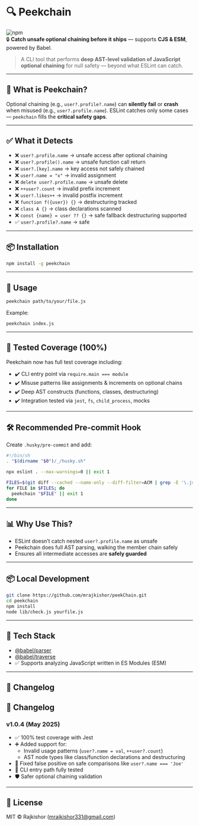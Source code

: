 # 🔍 Peekchain

![npm](https://img.shields.io/npm/v/peekchain?color=blue)  
🔒 **Catch unsafe optional chaining before it ships** — supports **CJS & ESM**, powered by Babel.

> A CLI tool that performs **deep AST-level validation of JavaScript optional chaining** for null safety — beyond what ESLint can catch.

---

## 🚀 What is Peekchain?

Optional chaining (e.g., `user?.profile?.name`) can **silently fail** or **crash** when misused (e.g., `user?.profile.name`). ESLint catches only some cases — `peekchain` fills the **critical safety gaps**.

---

## ✅ What it Detects

- ❌ `user?.profile.name` → unsafe access after optional chaining  
- ❌ `user?.profile().name` → unsafe function call return  
- ❌ `user?.[key].name` → key access not safely chained  
- ❌ `user?.name = "x"` → invalid assignment  
- ❌ `delete user?.profile.name` → unsafe delete  
- ❌ `++user?.count` → invalid prefix increment  
- ❌ `user?.likes++` → invalid postfix increment  
- ❌ `function f({user}) {}` → destructuring tracked  
- ❌ `class A {}` → class declarations scanned  
- ❌ `const {name} = user ?? {}` → safe fallback destructuring supported  
- ✅ `user?.profile?.name` → safe

---

## 📦 Installation

```bash
npm install -g peekchain
```

---

## 🧪 Usage

```bash
peekchain path/to/your/file.js
```

Example:
```bash
peekchain index.js
```

---

## 🧪 Tested Coverage (100%)

Peekchain now has full test coverage including:

- ✔️ CLI entry point via `require.main === module`
- ✔️ Misuse patterns like assignments & increments on optional chains
- ✔️ Deep AST constructs (functions, classes, destructuring)
- ✔️ Integration tested via `jest`, `fs`, `child_process`, mocks

---

## 🛠️ Recommended Pre-commit Hook

Create `.husky/pre-commit` and add:

```bash
#!/bin/sh
. "$(dirname "$0")/_/husky.sh"

npx eslint . --max-warnings=0 || exit 1

FILES=$(git diff --cached --name-only --diff-filter=ACM | grep -E '\.js$')
for FILE in $FILES; do
  peekchain "$FILE" || exit 1
done
```

---

## 📊 Why Use This?

- ESLint doesn’t catch nested `user?.profile.name` as unsafe  
- Peekchain does full AST parsing, walking the member chain safely  
- Ensures all intermediate accesses are **safely guarded**

---

## 📦 Local Development

```bash
git clone https://github.com/mrajkishor/peekChain.git
cd peekchain
npm install
node lib/check.js yourfile.js
```

---

## 🧠 Tech Stack

- [@babel/parser](https://babel.dev/docs/babel-parser)
- [@babel/traverse](https://babel.dev/docs/babel-traverse)
- ✅ Supports analyzing JavaScript written in ES Modules (ESM)

---

## 📝 Changelog

## 📝 Changelog

### v1.0.4 (May 2025)

- ✅ 100% test coverage with Jest
- ➕ Added support for:
  - Invalid usage patterns (`user?.name = val`, `++user?.count`)
  - AST node types like class/function declarations and destructuring
- 🐛 Fixed false positive on safe comparisons like `user?.name === 'Joe'`
- 🧪 CLI entry path fully tested
- 🛡️ Safer optional chaining validation


---

## 📄 License

MIT © Rajkishor (mrajkishor331@gmail.com)